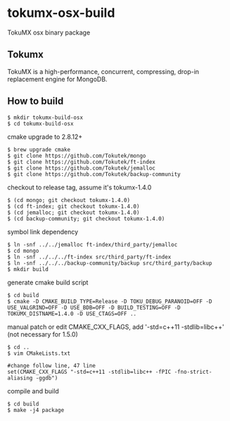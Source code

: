 tokumx-osx-build
================

TokuMX osx binary package


Tokumx
-------------------

TokuMX is a high-performance, concurrent, compressing, drop-in replacement engine for MongoDB.


How to build
-------------------


    $ mkdir tokumx-build-osx
    $ cd tokumx-build-osx

cmake upgrade to 2.8.12+

    $ brew upgrade cmake
    $ git clone https://github.com/Tokutek/mongo
    $ git clone https://github.com/Tokutek/ft-index
    $ git clone https://github.com/Tokutek/jemalloc
    $ git clone https://github.com/Tokutek/backup-community
    
checkout to release tag, assume it's tokumx-1.4.0

    $ (cd mongo; git checkout tokumx-1.4.0)
    $ (cd ft-index; git checkout tokumx-1.4.0)
    $ (cd jemalloc; git checkout tokumx-1.4.0)
    $ (cd backup-community; git checkout tokumx-1.4.0)

symbol link dependency

    $ ln -snf ../../jemalloc ft-index/third_party/jemalloc
    $ cd mongo
    $ ln -snf ../../../ft-index src/third_party/ft-index
    $ ln -snf ../../../backup-community/backup src/third_party/backup
    $ mkdir build

generate cmake build script

    $ cd build
    $ cmake -D CMAKE_BUILD_TYPE=Release -D TOKU_DEBUG_PARANOID=OFF -D USE_VALGRIND=OFF -D USE_BDB=OFF -D BUILD_TESTING=OFF -D TOKUMX_DISTNAME=1.4.0 -D USE_CTAGS=OFF ..

manual patch or edit CMAKE_CXX_FLAGS,  add '-std=c++11 -stdlib=libc++' (not necessary for 1.5.0)

    $ cd ..
    $ vim CMakeLists.txt

    #change follow line, 47 line
    set(CMAKE_CXX_FLAGS "-std=c++11 -stdlib=libc++ -fPIC -fno-strict-aliasing -ggdb")

compile and build

    $ cd build
    $ make -j4 package




